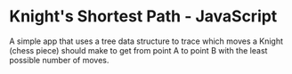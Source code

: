 # Knight's Shortest Path - JavaScript

A simple app that uses a tree data structure to trace which moves a Knight (chess piece) should make to get from point A to point B with the least possible number of moves.
